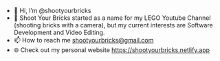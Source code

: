 - 👋 Hi, I’m @shootyourbricks
- 👀 Shoot Your Bricks started as a name for my LEGO Youtube Channel (shooting bricks with a camera), but my current interests are Software Development and Video Editing.
- 📫 How to reach me shootyourbricks@gmail.com
- 🌐 Check out my personal website https://shootyourbricks.netlify.app
<!---
shootyourbricks/shootyourbricks is a ✨ special ✨ repository because its `README.md` (this file) appears on your GitHub profile.
You can click the Preview link to take a look at your changes.
--->
